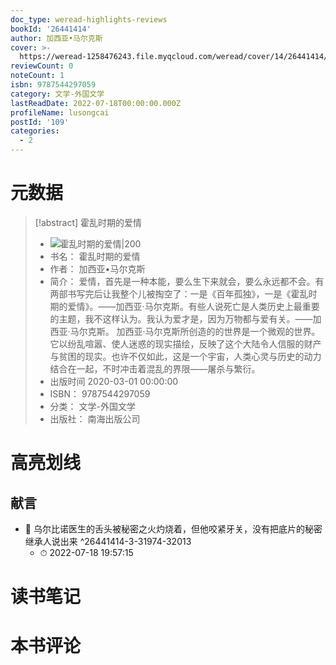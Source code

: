 ```yaml
---
doc_type: weread-highlights-reviews
bookId: '26441414'
author: 加西亚•马尔克斯
cover: >-
  https://weread-1258476243.file.myqcloud.com/weread/cover/14/26441414/t7_26441414.jpg
reviewCount: 0
noteCount: 1
isbn: 9787544297059
category: 文学-外国文学
lastReadDate: 2022-07-18T00:00:00.000Z
profileName: lusongcai
postId: '109'
categories:
  - 2
---
```

# 元数据
> [!abstract] 霍乱时期的爱情
> - ![ 霍乱时期的爱情|200](https://weread-1258476243.file.myqcloud.com/weread/cover/14/26441414/t7_26441414.jpg)
> - 书名： 霍乱时期的爱情
> - 作者： 加西亚•马尔克斯
> - 简介： 爱情，首先是一种本能，要么生下来就会，要么永远都不会。有两部书写完后让我整个儿被掏空了：一是《百年孤独》，一是《霍乱时期的爱情》。——加西亚·马尔克斯。有些人说死亡是人类历史上最重要的主题，我不这样认为。我认为爱才是，因为万物都与爱有关。——加西亚·马尔克斯。 加西亚·马尔克斯所创造的的世界是一个微观的世界。它以纷乱喧嚣、使人迷惑的现实描绘，反映了这个大陆令人信服的财产与贫困的现实。也许不仅如此，这是一个宇宙，人类心灵与历史的动力结合在一起，不时冲击着混乱的界限——屠杀与繁衍。
> - 出版时间 2020-03-01 00:00:00
> - ISBN： 9787544297059
> - 分类： 文学-外国文学
> - 出版社： 南海出版公司

# 高亮划线

## 献言


- 📌 乌尔比诺医生的舌头被秘密之火灼烧着，但他咬紧牙关，没有把底片的秘密继承人说出来 ^26441414-3-31974-32013
    - ⏱ 2022-07-18 19:57:15 
# 读书笔记

# 本书评论
